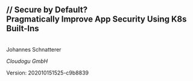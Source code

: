 <!-- .slide: class="title"  -->
<!-- .slide: data-background-image="images/title.svg"  -->

<img data-src="images/k8s_logo.svg" class="centered" width=15%/>


<h2>
    <span class="title-accent">//</span> 
    Secure by Default?<br/>Pragmatically Improve App Security Using K8s Built-Ins
</h2>
<br/>
Johannes Schnatterer

*Cloudogu GmbH*


<div class="title-version">
Version: 202010151525-c9b8839
</div>

<h3><a href="Secure-by-Default-Pragmatically-Improve-App-Security-Using-K8s-Built-Ins.pdf">
   <i class="far fa-file-pdf"></i>
</a></h3>
